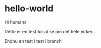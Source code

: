 # hello-world

Hi humans

Dette er en test for at se om det hele virker...

Endnu en test i test i branch
